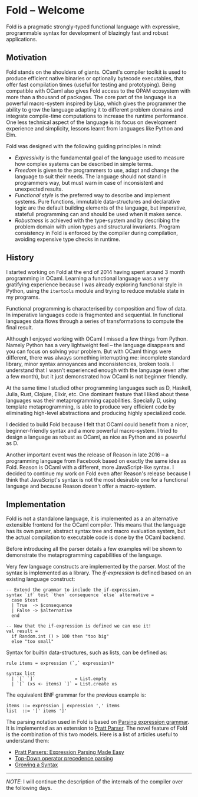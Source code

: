 
# Fold – Welcome

Fold is a pragmatic strongly-typed functional language with expressive,
programmable syntax for development of blazingly fast and robust applications.


## Motivation

Fold stands on the shoulders of giants. OCaml's compiler toolkit is used to
produce efficient native binaries or optionally bytecode executables, that
offer fast compilation times (useful for testing and prototyping). Being
compatible with OCaml also gives Fold access to the OPAM ecosystem with more
than a thousand of packages. The core part of the language is a powerful
macro-system inspired by Lisp, which gives the programmer the ability to grow
the language adapting it to different problem domains and integrate
compile-time computations to increase the runtime performance. One less
technical aspect of the language is its focus on development experience and
simplicity, lessons learnt from languages like Python and Elm.


Fold was designed with the following guiding principles in mind:

- *Expressivity* is the fundamental goal of the language used to measure how
  complex systems can be described in simple terms.
- *Freedom* is given to the programmers to use, adapt and change the language
  to suit their needs. The language should not stand in programmers way, but
  must warn in case of inconsistent and unexpected results.
- *Functional style* is the preferred way to describe and implement systems.
  Pure functions, immutable data-structures and declarative logic are the
  default building elements of the language, but imperative, statefull
  programming can and should be used when it makes sence.
- *Robustness* is achieved with the type-system and by describing the problem
  domain with union types and structural invariants. Program consistency in
  Fold is enforced by the compiler during compilation, avoiding expensive type
  checks in runtime.


## History

I started working on Fold at the end of 2014 having spent around 3 month
programming in OCaml. Learning a functional language was a very gratifying
experience because I was already exploring functional style in Python, using
the `itertools` module and trying to reduce mutable state in my programs.

Functional programming is characterised by composition and flow of data. In
imperative languages code is fragmented and sequential. In functional languages
data flows through a series of transformations to compute the final result.

Although I enjoyed working with OCaml I missed a few things from Python. Namely
Python has a very lightweight feel – the language disappears and you can focus
on solving your problem. But with OCaml things were different, there was always
something interrupting me: incomplete standard library, minor syntax annoyances
and inconsistencies, broken tools. I understand that I wasn't experienced
enough with the language (even after a few month), but it just demonstrated how
OCaml is not beginner friendly.

At the same time I studied other programming languages such as D, Haskell,
Julia, Rust, Clojure, Elixir, etc. One dominant feature that I liked about
these languages was their metaprogramming capabilities. Specially D, using
template metaprogramming, is able to produce very efficient code by eliminating
high-level abstractions and producing highly specialized code.

I decided to build Fold because I felt that OCaml could benefit from a nicer,
beginner-friendly syntax and a more powerful macro-system. I tried to design a
language as robust as OCaml, as nice as Python and as powerful as D.

Another important event was the release of Reason in late 2016 – a programming
language from Facebook based on exactly the same idea as Fold. Reason is OCaml
with a different, more JavaScript-like syntax. I decided to continue my work on
Fold even after Reason's release because I think that JavaScript's syntax is
not the most desirable one for a functional language and because Reason doesn't
offer a macro-system.


## Implementation

Fold is not a standalone language, it is implemented as a an alternative
extensible frontend for the OCaml compiler. This means that the language has
its own parser, abstract syntax tree and macro evaluation system, but the
actual compilation to executable code is done by the OCaml backend.

Before introducing all the parser details a few examples will be shown to
demonstrate the metaprogramming capabilities of the language.

Very few language constructs are implemented by the parser. Most of the syntax
is implemented as a library. The _if-expression_ is defined based on an
existing language construct:

```
-- Extend the grammar to include the if-expression.
syntax `if` test `then` consequence `else` alternative =
  case $test
  | True  -> $consequence
  | False -> $alternative
  end

-- Now that the if-expression is defined we can use it!
val result =
  if Random.int () > 100 then "too big"
  else "too small"
```

Syntax for builtin data-structures, such as lists, can be defined as:

```
rule items = expression (`,` expression)*

syntax list
  | `[` `]`               = List.empty
  | `[` (xs <- items) `]` = List.create xs
```

The equivalent BNF grammar for the previous example is:

```
items ::= expression | expression ',' items
list  ::= '[' items ']'
```

The parsing notation used in Fold is based on [Parsing expression
grammar](https://en.wikipedia.org/wiki/Parsing_expression_grammar). It is
implemented as an extension to [Pratt
Parser](https://en.wikipedia.org/wiki/Pratt_parser). The novel feature of Fold
is the combination of this two models. Here is a list of articles useful to understand them:


- [Pratt Parsers: Expression Parsing Made Easy](http://journal.stuffwithstuff.com/2011/03/19/pratt-parsers-expression-parsing-made-easy/)
- [Top-Down operator precedence parsing](http://eli.thegreenplace.net/2010/01/02/top-down-operator-precedence-parsing)
- [Growing a Syntax](https://www.cs.utah.edu/~rafkind/papers/fool09.pdf)


* * *

*NOTE*: I will continue the description of the internals of the compiler over
the following days.

